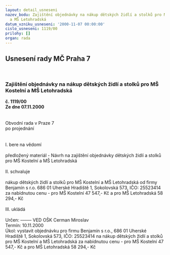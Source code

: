 ```yaml
---
layout: detail_usneseni
nazev_bodu: Zajištění objednávky na nákup dětských židlí a stolků pro MŠ Kostelní
  a MŠ Letohradská
datum_vzniku_usneseni: '2000-11-07 00:00:00'
cislo_usneseni: 1119/00
prilohy: []
organ: rada
---
```

<div id="ucUsn_pList" class="usn">
	<span><h2>Usnesení rady MČ Praha 7 </h2>
<br></span><div class="standBody">
<span><h3>Zajištění objednávky na nákup dětských židlí a stolků pro MŠ Kostelní a MŠ Letohradská</h3></span><div class="center">
		<strong>č. 1119/00</strong><br>
	</div>
<div class="center">
		<strong>Ze dne 07.11.2000</strong><br><br>
	</div>
<br>Obvodní rada v Praze 7<br>po projednání<br><br><br>I.	bere na vědomí<br><br> předložený materiál - Návrh na zajištění objednávky  dětských židlí a stolků pro MŠ Kostelní a MŠ Letohradská <br><br>II.	schvaluje <br><br>nákup dětských židlí a stolků pro MŠ Kostelní a MŠ Letohradská od firmy Benjamín s r.o. 686 01 Uherské Hradiště 1, Sokolovská 573, IČO: 25523414 za nabídnutou cenu - pro MŠ Kostelní 47 547,- Kč a pro MŠ Letohradská 58 294,- Kč<br><br>III.	ukládá <br><br>  Určen:	–––––	VED OŠK Cerman Miroslav<br>Termín: 10.11.2000<br>Úkol:	vystavit objednávku pro firmu Benjamín s r.o., 686 01 Uherské Hradiště 1, Sokolovská 573, IČO: 25523414  na nákup dětských židlí a stolků pro MŠ Kostelní a MŠ Letohradská za  nabídnutou cenu - pro MŠ Kostelní 47 547,- Kč a pro MŠ Letohradská 58 294,- Kč  <br> <br><br><br><br><br><br><br><br><br><br> </div>
</div>